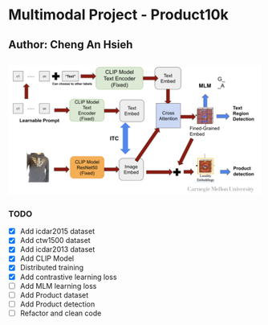 # Multimodal Project - Product10k
## Author: Cheng An Hsieh
## ![Method Architecture](image.png)

### TODO
- [x] Add icdar2015 dataset
- [x] Add ctw1500 dataset
- [x] Add icdar2013 dataset
- [x] Add CLIP Model
- [x] Distributed training
- [x] Add contrastive learning loss
- [ ] Add MLM learning loss
- [ ] Add Product dataset
- [ ] Add Product detection
- [ ] Refactor and clean code
